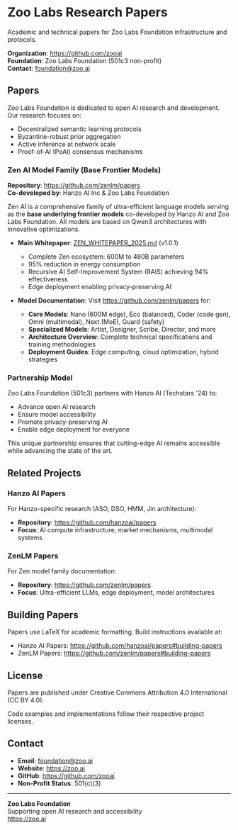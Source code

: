 # Zoo Labs Research Papers

Academic and technical papers for Zoo Labs Foundation infrastructure and protocols.

**Organization**: https://github.com/zooai  
**Foundation**: Zoo Labs Foundation (501c3 non-profit)  
**Contact**: foundation@zoo.ai

## Papers

Zoo Labs Foundation is dedicated to open AI research and development. Our research focuses on:

- Decentralized semantic learning protocols
- Byzantine-robust prior aggregation
- Active inference at network scale
- Proof-of-AI (PoAI) consensus mechanisms

### Zen AI Model Family (Base Frontier Models)

**Repository**: https://github.com/zenlm/papers  
**Co-developed by**: Hanzo AI Inc & Zoo Labs Foundation

Zen AI is a comprehensive family of ultra-efficient language models serving as the **base underlying frontier models** co-developed by Hanzo AI and Zoo Labs Foundation. All models are based on Qwen3 architectures with innovative optimizations.

- **Main Whitepaper**: [ZEN_WHITEPAPER_2025.md](https://github.com/zenlm/papers/blob/main/ZEN_WHITEPAPER_2025.md) (v1.0.1)
  - Complete Zen ecosystem: 600M to 480B parameters
  - 95% reduction in energy consumption
  - Recursive AI Self-Improvement System (RAIS) achieving 94% effectiveness
  - Edge deployment enabling privacy-preserving AI

- **Model Documentation**: Visit https://github.com/zenlm/papers for:
  - **Core Models**: Nano (600M edge), Eco (balanced), Coder (code gen), Omni (multimodal), Next (MoE), Guard (safety)
  - **Specialized Models**: Artist, Designer, Scribe, Director, and more
  - **Architecture Overview**: Complete technical specifications and training methodologies
  - **Deployment Guides**: Edge computing, cloud optimization, hybrid strategies

### Partnership Model

Zoo Labs Foundation (501c3) partners with Hanzo AI (Techstars '24) to:
- Advance open AI research
- Ensure model accessibility
- Promote privacy-preserving AI
- Enable edge deployment for everyone

This unique partnership ensures that cutting-edge AI remains accessible while advancing the state of the art.

## Related Projects

### Hanzo AI Papers
For Hanzo-specific research (ASO, DSO, HMM, Jin architecture):
- **Repository**: https://github.com/hanzoai/papers
- **Focus**: AI compute infrastructure, market mechanisms, multimodal systems

### ZenLM Papers  
For Zen model family documentation:
- **Repository**: https://github.com/zenlm/papers
- **Focus**: Ultra-efficient LLMs, edge deployment, model architectures

## Building Papers

Papers use LaTeX for academic formatting. Build instructions available at:
- Hanzo AI Papers: https://github.com/hanzoai/papers#building-papers
- ZenLM Papers: https://github.com/zenlm/papers#building-papers

## License

Papers are published under Creative Commons Attribution 4.0 International (CC BY 4.0).

Code examples and implementations follow their respective project licenses.

## Contact

- **Email**: foundation@zoo.ai
- **Website**: https://zoo.ai
- **GitHub**: https://github.com/zooai
- **Non-Profit Status**: 501(c)(3)

---

**Zoo Labs Foundation**  
Supporting open AI research and accessibility  
https://zoo.ai
